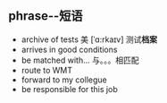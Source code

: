 ## phrase--短语
- archive of tests  美 [ˈɑ:rkaɪv] 测试**档案**
- arrives in good conditions
- be matched with... 与。。。相匹配
- route to WMT
- forward to my collegue
- be responsible for this job
